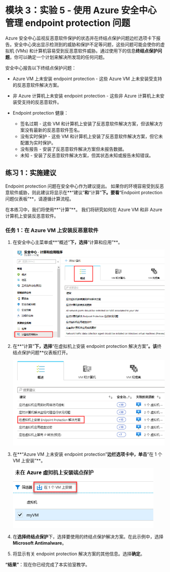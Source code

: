 ﻿---
lab:
    title: '实验 5 - 使用 Azure 安全中心管理 endpoint protection 问题'
    module: '模块 3：管理安全操作'
---

# 模块 3：实验 5 - 使用 Azure 安全中心管理 endpoint protection 问题


Azure 安全中心监视反恶意软件保护的状态并在终结点保护问题边栏选项卡下报告。安全中心突出显示检测到的威胁和保护不足等问题，这些问题可能会使你的虚拟机 (VMs) 和计算机容易受到反恶意软件威胁。通过使用下的信息**终结点保护问题**，你可以确定一个计划来解决所发现的任何问题。

安全中心报告以下终结点保护问题：

- Azure VM 上未安装 endpoint protection - 这些 Azure VM 上未安装受支持的反恶意软件解决方案。
- 非 Azure 计算机上未安装 endpoint protection - 这些非 Azure 计算机上未安装受支持的反恶意软件。
- Endpoint protection 健康：

  - 签名过期 - 这些 VM 和计算机上安装了反恶意软件解决方案，但该解决方案没有最新的反恶意软件签名。
  - 没有实时保护 - 这些 VM 和计算机上安装了反恶意软件解决方案，但它未配置为实时保护。 
  - 没有报告 - 安装了反恶意软件解决方案但未报告数据。
  - 未知 - 安装了反恶意软件解决方案，但其状态未知或报告未知错误。


## 练习 1：实施建议


Endpoint protection 问题在安全中心作为建议提出。  如果你的环境容易受到反恶意软件威胁，则此建议将显示在**“建议”**和**“计算”**下。要看**“Endpoint protection 问题仪表板”**，请遵循计算流程。

在本练习中，我们将使用**“计算”**。  我们将研究如何在 Azure VM 和非 Azure 计算机上安装反恶意软件。


### 任务 1：在 Azure VM 上安装反恶意软件

1.  在安全中心主菜单或**“概述”**下，选择**“计算和应用”**。

       ![屏幕截图](../Media/Module-3/1dd73e5a-79b8-446a-b715-3f9d40eaf985.png)

2.  在**“计算”**下，选择**“在虚拟机上安装 endpoint protection 解决方案”**。该**终结点保护问题**仪表板打开。

       ![屏幕截图](../Media/Module-3/e4a8e8cc-a9a4-4c7d-8f2b-16f00e237c95.png)

1.  在**“Azure VM 上未安装 endpoint protection”**边栏选项卡中，单击**“在 1 个 VM 上安装”**。

     ![屏幕截图](../Media/Module-3/641a2785-4004-4d49-977b-9c7ce1bb4fe6.png)

5.  在**选择终结点保护**下，选择要使用的终结点保护解决方案。在此示例中，选择 **Microsoft Antimalware**。

6.  将显示有关 endpoint protection 解决方案的其他信息。选择**确定**。


**“结果”**：现在你已经完成了本实验室教学。
